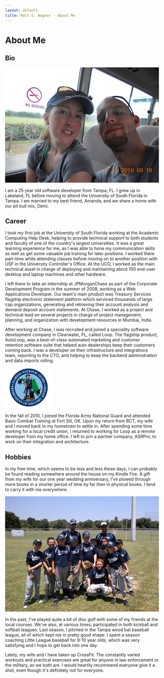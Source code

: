 ```yaml
---
layout: default
title: Matt G. Wagner - About Me
---
```


# About Me

## Bio

<img src="/images/Honeymoon.JPG" />

I am a 25 year old software developer from Tampa, FL. I grew up in Lakeland, FL before moving to attend the University of South Florida in Tampa. I am married to my best friend, Amanda, and we share a home with our pit bull mix, Demi.

## Career

I took my first job at the University of South Florida working at the Academic Computing Help Desk, helping to provide technical support to both students and facutly of one of the country's largest universities. It was a great learning experience for me, as I was able to hone my communication skills as well as get some valuable job training for later positions. I worked there part-time while attending classes before moving on to another position with USF in the University Controller's Office. At the UCO, I worked as the main technical asset in charge of deploying and maintaining about 150 end-user desktop and laptop machines and other hardware.

I left there to take an internship at JPMorganChase as part of the Corporate Development Program in the summer of 2008, working as a Web Applications Developer. Our team's main product was Treasury Services flagship electronic statement platform which serviced thousands of large cap organizations, generating and retrieving their account analysis and demand deposit account statements. At Chase, I worked as a project and technical lead on several projects in charge of project management, planning, and organization with development resources in Mumbai, India.

After working at Chase, I was recruited and joined a speciality software development company in Clearwater, FL, called Loop. The flagship product, AutoLoop, was a best-of-class automated marketing and customer retention software suite that helped auto dealerships keep their customers coming back. I was a developer on their infrastructure and integrations team, reporting to the CTO, and helping to keep the backend administration and data imports rolling.

<img src="/images/FLARNG.gif" />

In the fall of 2010, I joined the Florida Army National Guard and attended Basic Combat Training at Fort Sill, OK. Upon my return from BCT, my wife and I moved back to my hometown to settle in. After spending some time working for a local credit union, I returned to working for Loop as a remote developer from my home office. I left to join a partner company, ASRPro, to work on their integration and architecture.

## Hobbies

In my free time, which seems to be less and less these days, I can probably be found reading somewhere around the house on my Kindle Fire. A gift from my wife for our one year wedding anniversary, I've plowed through more books in a shorter period of time by far then in physical books. I tend to carry it with me everywhere. 

<img src="/images/LL.jpg" />

In the past, I've played quite a bit of disc golf with some of my friends at the local courses. We've also, at various times, participated in both kickball and softball leagues. Last season, I pitched in the Tampa wood bat baseball league, all of which kept me in pretty good shape. I spent a season coaching Little League baseball for 9-10 year olds, which was very satisfying and I hope to get back into one day.

Lately, my wife and I have taken up CrossFit. The constantly varied workouts and practical exercises are great for anyone in law enforcement or the military, as we both are. I would heartily recommend everyone give it a shot, even though it's definitely not for everyone.